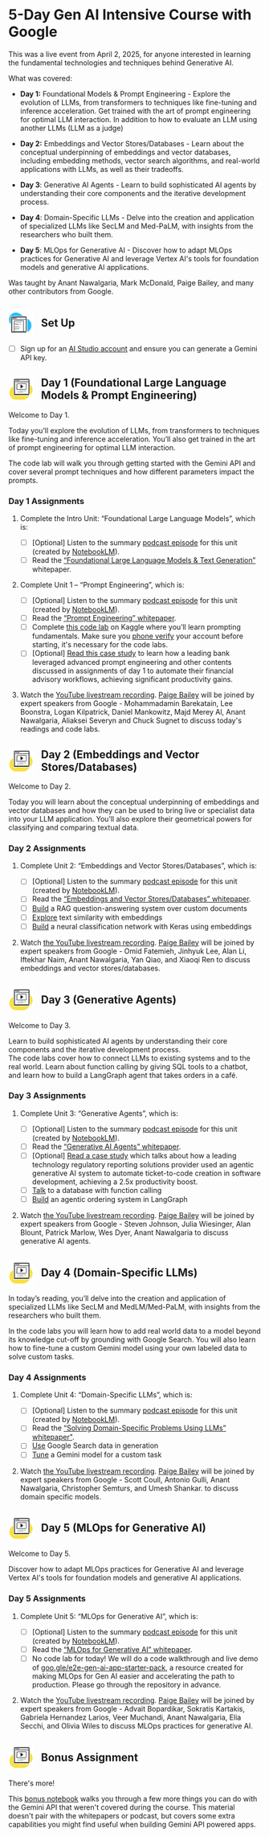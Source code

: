 # 5-Day Gen AI Intensive Course with Google

This was a live event from April 2, 2025, for anyone interested in learning the fundamental technologies and techniques behind Generative AI.

What was covered:

- **Day 1:** Foundational Models & Prompt Engineering - Explore the evolution of LLMs, from transformers to techniques like fine-tuning and inference acceleration. Get trained with the art of prompt engineering for optimal LLM interaction.
In addition to how to evaluate an LLM using another LLMs (LLM as a judge)

- **Day 2:** Embeddings and Vector Stores/Databases - Learn about the conceptual underpinning of embeddings and vector databases, including embedding methods, vector search algorithms, and real-world applications with LLMs, as well as their tradeoffs.

- **Day 3**: Generative AI Agents - Learn to build sophisticated AI agents by understanding their core components and the iterative development process.

- **Day 4**: Domain-Specific LLMs - Delve into the creation and application of specialized LLMs like SecLM and Med-PaLM, with insights from the researchers who built them.

- **Day 5**: MLOps for Generative AI - Discover how to adapt MLOps practices for Generative AI and leverage Vertex AI's tools for foundation models and generative AI applications.

Was taught by Anant Nawalgaria, Mark McDonald, Paige Bailey, and many other contributors from Google.

## <div style="display: flex; align-items: center;"><img src="./attachments/setup.svg" width="50" style="margin-right: 15px;"/><span>Set Up</span></div>

  - [ ] Sign up for an [AI Studio account](https://ai.dev) and ensure you can generate a Gemini API key.


## <div style="display: flex; align-items: center;"><img src="./attachments/days.svg" width="50" style="margin-right: 15px;"/><span>Day 1 (Foundational Large Language Models & Prompt Engineering)</span></div>

Welcome to Day 1.

Today you’ll explore the evolution of LLMs, from transformers to techniques like fine-tuning and inference acceleration. You’ll also get trained in the art of prompt engineering for optimal LLM interaction.

The code lab will walk you through getting started with the Gemini API and cover several prompt techniques and how different parameters impact the prompts.

### Day 1 Assignments

1. Complete the Intro Unit: “Foundational Large Language Models”, which is:

   - [ ] \[Optional\] Listen to the summary [podcast episode](https://youtu.be/mQDlCZZsOyo) for this unit (created by [NotebookLM](https://notebooklm.google.com/)).
   - [ ] Read the [“Foundational Large Language Models & Text Generation”](https://www.kaggle.com/whitepaper-foundational-llm-and-text-generation) whitepaper.

2. Complete Unit 1 – “Prompt Engineering”, which is:

   - [ ] \[Optional\] Listen to the summary [podcast episode](https://youtu.be/F_hJ2Ey4BNc) for this unit (created by [NotebookLM](https://notebooklm.google.com/)).
   - [ ] Read the [“Prompt Engineering” whitepaper](https://www.kaggle.com/whitepaper-prompt-engineering).  
   - [ ] Complete [this code lab](https://www.kaggle.com/code/markishere/day-1-prompting) on Kaggle where you’ll learn prompting fundamentals. Make sure you [phone verify](https://www.kaggle.com/settings) your account before starting, it's necessary for the code labs.  
   - [ ] \[Optional\] [Read this case study](https://cloud.google.com/blog/products/ai-machine-learning/how-commerzbank-is-transforming-financial-advisory-workflows-with-gen-ai?e=48754805) to learn how a leading bank leveraged advanced prompt engineering and other contents discussed in assignments of day 1 to automate their financial advisory workflows, achieving significant productivity gains.

3. Watch the [YouTube livestream recording](https://www.youtube.com/watch?v=kpRyiJUUFxY&list=PLqFaTIg4myu-b1PlxitQdY0UYIbys-2es&index=1&t=13s). [Paige Bailey](https://x.com/DynamicWebPaige?ref_src=twsrc%5Egoogle%7Ctwcamp%5Eserp%7Ctwgr%5Eauthor) will be joined by expert speakers from Google - Mohammadamin Barekatain, Lee Boonstra, Logan Kilpatrick, Daniel Mankowitz, Majd Merey Al, Anant Nawalgaria, Aliaksei Severyn and Chuck Sugnet to discuss today's readings and code labs.


## <div style="display: flex; align-items: center;"><img src="./attachments/days.svg" width="50" style="margin-right: 15px;" /><span>Day 2 (Embeddings and Vector Stores/Databases)</span></div>

Welcome to Day 2.

Today you will learn about the conceptual underpinning of embeddings and vector databases and how they can be used to bring live or specialist data into your LLM application. You’ll also explore their geometrical powers for classifying and comparing textual data.

### Day 2 Assignments

1. Complete Unit 2: “Embeddings and Vector Stores/Databases”, which is:

   - [ ] \[Optional\] Listen to the summary [podcast episode](https://youtube.com/watch?v=1CC39K76Nqs) for this unit (created by [NotebookLM](https://notebooklm.google.com/)).
   - [ ] Read the [“Embeddings and Vector Stores/Databases” whitepaper](https://kaggle.com/whitepaper-embeddings-and-vector-stores).
   - [ ] [Build](https://www.kaggle.com/code/markishere/day-2-document-q-a-with-rag) a RAG question-answering system over custom documents  
   - [ ] [Explore](https://www.kaggle.com/code/markishere/day-2-embeddings-and-similarity-scores) text similarity with embeddings  
   - [ ] [Build](https://www.kaggle.com/code/markishere/day-2-classifying-embeddings-with-keras) a neural classification network with Keras using embeddings

2. Watch [the YouTube livestream recording](https://www.youtube.com/watch?v=86GZC56rQCc&list=PLqFaTIg4myu-b1PlxitQdY0UYIbys-2es&index=2). [Paige Bailey](https://x.com/DynamicWebPaige?ref_src=twsrc%5Egoogle%7Ctwcamp%5Eserp%7Ctwgr%5Eauthor) will be joined by expert speakers from Google - Omid Fatemieh, Jinhyuk Lee, Alan Li, Iftekhar Naim, Anant Nawalgaria, Yan Qiao, and Xiaoqi Ren to discuss embeddings and vector stores/databases.


## <div style="display: flex; align-items: center;"><img src="./attachments/days.svg" width="50" style="margin-right: 15px;"/><span>Day 3 (Generative Agents)</span></div>

Welcome to Day 3.

Learn to build sophisticated AI agents by understanding their core components and the iterative development process.  
The code labs cover how to connect LLMs to existing systems and to the real world. Learn about function calling by giving SQL tools to a chatbot, and learn how to build a LangGraph agent that takes orders in a café.

### Day 3 Assignments

1. Complete Unit 3: “Generative Agents”, which is:
  
   - [ ] \[Optional\] Listen to the summary [podcast episode](https://youtu.be/H4gZd4BCrDQ) for this unit (created by [NotebookLM](https://notebooklm.google.com/)).  
   - [ ] Read the [“Generative AI Agents” whitepaper](https://www.kaggle.com/whitepaper-agents).  
   - [ ] \[Optional\] [Read a case study](https://cloud.google.com/blog/products/ai-machine-learning/regnology-automates-ticket-to-code-with-genai-on-vertex-ai?e=48754805) which talks about how a leading technology regulatory reporting solutions provider used an agentic generative AI system to automate ticket-to-code creation in software development, achieving a 2.5x productivity boost.  
   - [ ] [Talk](https://www.kaggle.com/code/markishere/day-3-function-calling-with-the-gemini-api) to a database with function calling  
   - [ ] [Build](https://www.kaggle.com/code/markishere/day-3-building-an-agent-with-langgraph/) an agentic ordering system in LangGraph  

2. Watch [the YouTube livestream recording](https://www.youtube.com/watch?v=HQUtMWoTAD4&list=PLqFaTIg4myu-b1PlxitQdY0UYIbys-2es&index=3). [Paige Bailey](https://x.com/DynamicWebPaige?ref_src=twsrc%5Egoogle%7Ctwcamp%5Eserp%7Ctwgr%5Eauthor) will be joined by expert speakers from Google - Steven Johnson, Julia Wiesinger, Alan Blount, Patrick Marlow, Wes Dyer, Anant Nawalgaria to discuss generative AI agents.


## <div style="display: flex; align-items: center;"><img src="./attachments/days.svg" width="50" style="margin-right: 15px;"/><span>Day 4 (Domain-Specific LLMs)</span></div>

In today’s reading, you’ll delve into the creation and application of specialized LLMs like SecLM and MedLM/Med-PaLM, with insights from the researchers who built them.

In the code labs you will learn how to add real world data to a model beyond its knowledge cut-off by grounding with Google Search. You will also learn how to fine-tune a custom Gemini model using your own labeled data to solve custom tasks.

### Day 4 Assignments

1. Complete Unit 4: “Domain-Specific LLMs”, which is:

   - [ ] \[Optional\] Listen to the summary [podcast episode](https://youtu.be/b1a4ZOQ8XdI) for this unit (created by [NotebookLM](https://notebooklm.google.com/)).
   - [ ] Read the [“Solving Domain-Specific Problems Using LLMs” whitepaper"](https://www.kaggle.com/whitepaper-solving-domains-specific-problems-using-llms).
   - [ ] [Use](https://www.kaggle.com/code/markishere/day-4-google-search-grounding) Google Search data in generation
   - [ ] [Tune](https://www.kaggle.com/code/markishere/day-4-fine-tuning-a-custom-model) a Gemini model for a custom task

2. Watch [the YouTube livestream recording](https://www.youtube.com/watch?v=odvuLMJWUSU&list=PLqFaTIg4myu-b1PlxitQdY0UYIbys-2es&index=4). [Paige Bailey](https://x.com/DynamicWebPaige?ref_src=twsrc%5Egoogle%7Ctwcamp%5Eserp%7Ctwgr%5Eauthor) will be joined by expert speakers from Google - Scott Coull, Antonio Gulli, Anant Nawalgaria, Christopher Semturs, and Umesh Shankar. to discuss domain specific models.


## <div style="display: flex; align-items: center;"><img src="./attachments/days.svg" width="50" style="margin-right: 15px;"/><span>Day 5 (MLOps for Generative AI)</span></div>

Welcome to Day 5.

Discover how to adapt MLOps practices for Generative AI and leverage Vertex AI's tools for foundation models and generative AI applications.

### Day 5 Assignments

1. Complete Unit 5: “MLOps for Generative AI”, which is:

   - [ ] \[Optional\] Listen to the summary [podcast episode](https://youtu.be/k9S6IhiUUj4) for this unit (created by [NotebookLM](https://notebooklm.google.com/)).  
   - [ ] Read the [“MLOps for Generative AI” whitepaper](https://www.kaggle.com/whitepaper-operationalizing-generative-ai-on-vertex-ai-using-mlops).
   - [ ] No code lab for today! We will do a code walkthrough and live demo of [goo.gle/e2e-gen-ai-app-starter-pack](https://goo.gle/e2e-gen-ai-app-starter-pack), a resource created for making MLOps for Gen AI easier and accelerating the path to production. Please go through the repository in advance.  

2. Watch the [YouTube livestream recording](https://www.youtube.com/watch?v=uCFW0i9xrBc&list=PLqFaTIg4myu-b1PlxitQdY0UYIbys-2es&index=5). [Paige Bailey](https://x.com/DynamicWebPaige?ref_src=twsrc%5Egoogle%7Ctwcamp%5Eserp%7Ctwgr%5Eauthor) will be joined by expert speakers from Google - Advait Bopardikar, Sokratis Kartakis, Gabriela Hernandez Larios, Veer Muchandi, Anant Nawalgaria, Elia Secchi, and Olivia Wiles to discuss MLOps practices for generative AI.


## <div style="display: flex; align-items: center;"><img src="./attachments/days.svg" width="50" style="margin-right: 15px;"/><span>Bonus Assignment</span></div>

There's more!

This [bonus notebook](https://www.kaggle.com/code/markishere/bonus-day-extra-api-features-to-try/) walks you through a few more things you can do with the Gemini API that weren't covered during the course. This material doesn't pair with the whitepapers or podcast, but covers some extra capabilities you might find useful when building Gemini API powered apps.
